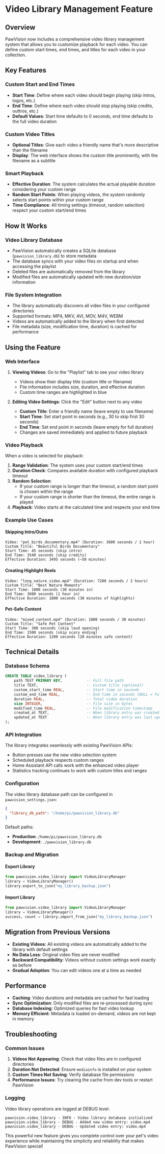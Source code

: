 # Video Library Management Feature

## Overview

PawVision now includes a comprehensive video library management system that allows you to customize playback for each video. You can define custom start times, end times, and titles for each video in your collection.

## Key Features

### Custom Start and End Times
- **Start Time**: Define where each video should begin playing (skip intros, logos, etc.)
- **End Time**: Define where each video should stop playing (skip credits, outtros, etc.)
- **Default Values**: Start time defaults to 0 seconds, end time defaults to the full video duration

### Custom Video Titles
- **Optional Titles**: Give each video a friendly name that's more descriptive than the filename
- **Display**: The web interface shows the custom title prominently, with the filename as a subtitle

### Smart Playback
- **Effective Duration**: The system calculates the actual playable duration considering your custom range
- **Random Start Points**: When playing videos, the system randomly selects start points within your custom range
- **Time Compliance**: All timing settings (timeout, random selection) respect your custom start/end times

## How It Works

### Video Library Database
- PawVision automatically creates a SQLite database (`pawvision_library.db`) to store metadata
- The database syncs with your video files on startup and when accessing the playlist
- Deleted files are automatically removed from the library
- Modified files are automatically updated with new duration/size information

### File System Integration
- The library automatically discovers all video files in your configured directories
- Supported formats: MP4, MKV, AVI, MOV, M4V, WEBM
- Videos are automatically added to the library when first detected
- File metadata (size, modification time, duration) is cached for performance

## Using the Feature

### Web Interface

1. **Viewing Videos**: Go to the "Playlist" tab to see your video library
   - Videos show their display title (custom title or filename)
   - File information includes size, duration, and effective duration
   - Custom time ranges are highlighted in blue

2. **Editing Video Settings**: Click the "Edit" button next to any video
   - **Custom Title**: Enter a friendly name (leave empty to use filename)
   - **Start Time**: Set start point in seconds (e.g., 30 to skip first 30 seconds)
   - **End Time**: Set end point in seconds (leave empty for full duration)
   - Changes are saved immediately and applied to future playback

### Video Playback

When a video is selected for playback:

1. **Range Validation**: The system uses your custom start/end times
2. **Duration Check**: Compares available duration with configured playback timeout
3. **Random Selection**: 
   - If your custom range is longer than the timeout, a random start point is chosen within the range
   - If your custom range is shorter than the timeout, the entire range is played
4. **Playback**: Video starts at the calculated time and respects your end time

### Example Use Cases

#### Skipping Intro/Outro
```
Video: "pet_birds_documentary.mp4" (Duration: 3600 seconds / 1 hour)
Custom Title: "Beautiful Birds Documentary"
Start Time: 45 seconds (skip intro)
End Time: 3540 seconds (skip credits)
Effective Duration: 3495 seconds (~58 minutes)
```

#### Creating Highlight Reels
```
Video: "long_nature_video.mp4" (Duration: 7200 seconds / 2 hours)  
Custom Title: "Best Nature Moments"
Start Time: 1800 seconds (30 minutes in)
End Time: 3600 seconds (1 hour in)
Effective Duration: 1800 seconds (30 minutes of highlights)
```

#### Pet-Safe Content
```
Video: "mixed_content.mp4" (Duration: 1800 seconds / 30 minutes)
Custom Title: "Safe Pet Content"
Start Time: 300 seconds (skip loud opening)
End Time: 1500 seconds (skip scary ending)
Effective Duration: 1200 seconds (20 minutes safe content)
```

## Technical Details

### Database Schema
```sql
CREATE TABLE video_library (
    path TEXT PRIMARY KEY,           -- Full file path
    title TEXT,                      -- Custom title (optional)
    custom_start_time REAL,          -- Start time in seconds
    custom_end_time REAL,            -- End time in seconds (NULL = full duration)
    duration REAL,                   -- Total video duration
    size INTEGER,                    -- File size in bytes
    modified_time REAL,              -- File modification timestamp
    created_at TEXT,                 -- When library entry was created
    updated_at TEXT                  -- When library entry was last updated
);
```

### API Integration

The library integrates seamlessly with existing PawVision APIs:
- Button presses use the new video selection system
- Scheduled playback respects custom ranges
- Home Assistant API calls work with the enhanced video player
- Statistics tracking continues to work with custom titles and ranges

### Configuration

The video library database path can be configured in `pawvision_settings.json`:
```json
{
  "library_db_path": "/home/pi/pawvision_library.db"
}
```

Default paths:
- **Production**: `/home/pi/pawvision_library.db`
- **Development**: `./pawvision_library.db`

### Backup and Migration

#### Export Library
```python
from pawvision.video_library import VideoLibraryManager
library = VideoLibraryManager()
library.export_to_json("my_library_backup.json")
```

#### Import Library  
```python
from pawvision.video_library import VideoLibraryManager
library = VideoLibraryManager()
success, count = library.import_from_json("my_library_backup.json")
```

## Migration from Previous Versions

- **Existing Videos**: All existing videos are automatically added to the library with default settings
- **No Data Loss**: Original video files are never modified
- **Backward Compatibility**: Videos without custom settings work exactly as before
- **Gradual Adoption**: You can edit videos one at a time as needed

## Performance

- **Caching**: Video durations and metadata are cached for fast loading
- **Sync Optimization**: Only modified files are re-processed during sync
- **Database Indexing**: Optimized queries for fast video lookup
- **Memory Efficient**: Metadata is loaded on-demand, videos are not kept in memory

## Troubleshooting

### Common Issues

1. **Videos Not Appearing**: Check that video files are in configured directories
2. **Duration Not Detected**: Ensure `mediainfo` is installed on your system
3. **Custom Times Not Saving**: Verify database file permissions
4. **Performance Issues**: Try clearing the cache from dev tools or restart PawVision

### Logging

Video library operations are logged at DEBUG level:
```
pawvision.video_library - INFO - Video library database initialized
pawvision.video_library - DEBUG - Added new video entry: video.mp4
pawvision.video_library - DEBUG - Updated video entry: video.mp4
```

This powerful new feature gives you complete control over your pet's video experience while maintaining the simplicity and reliability that makes PawVision special!
